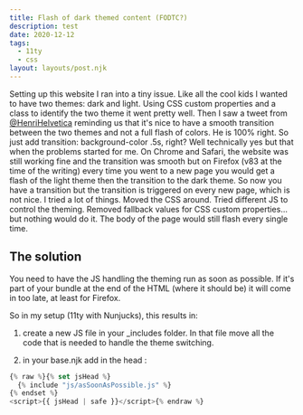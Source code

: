 ```yaml
---
title: Flash of dark themed content (FODTC?)
description: test
date: 2020-12-12
tags:
  - 11ty
  - css
layout: layouts/post.njk
---
```


Setting up this website I ran into a tiny issue. Like all the cool kids I wanted to have two themes: dark and light. Using CSS custom properties and a class to identify the two theme it went pretty well. Then I saw a tweet from [@HenriHelvetica](https://twitter.com/HenriHelvetica/status/1207919960804265985) reminding us that it's nice to have a smooth transition between the two themes and not a full flash of colors. He is 100% right. So just add transition: background-color .5s, right? Well technically yes but that when the problems started for me. On Chrome and Safari, the website was still working fine and the transition was smooth but on Firefox (v83 at the time of the writing) every time you went to a new page you would get a flash of the light theme then the transition to the dark theme. So now you have a transition but the transition is triggered on every new page, which is not nice.
I tried a lot of things. Moved the CSS around. Tried different JS to control the theming. Removed fallback values for CSS custom properties... but nothing would do it. The body of the page would still flash every single time.

## The solution

You need to have the JS handling the theming run as soon as possible. If it's part of your bundle at the end of the HTML (where it should be) it will come in too late, at least for Firefox.

So in my setup (11ty with Nunjucks), this results in:

1. create a new JS file in your \_includes folder. In that file move all the code that is needed to handle the theme switching.

2. in your base.njk add in the head :

```javascript
{% raw %}{% set jsHead %}
  {% include "js/asSoonAsPossible.js" %}
{% endset %}
<script>{{ jsHead | safe }}</script>{% endraw %}
```
